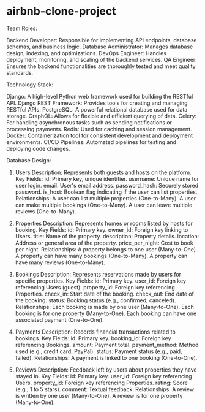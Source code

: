 # airbnb-clone-project

Team Roles:

Backend Developer: Responsible for implementing API endpoints, database schemas, and business logic.
Database Administrator: Manages database design, indexing, and optimizations.
DevOps Engineer: Handles deployment, monitoring, and scaling of the backend services.
QA Engineer: Ensures the backend functionalities are thoroughly tested and meet quality standards.

Technology Stack:

Django: A high-level Python web framework used for building the RESTful API.
Django REST Framework: Provides tools for creating and managing RESTful APIs.
PostgreSQL: A powerful relational database used for data storage.
GraphQL: Allows for flexible and efficient querying of data.
Celery: For handling asynchronous tasks such as sending notifications or processing payments.
Redis: Used for caching and session management.
Docker: Containerization tool for consistent development and deployment environments.
CI/CD Pipelines: Automated pipelines for testing and deploying code changes.

Database Design:
1. Users
Description: Represents both guests and hosts on the platform.
Key Fields:
id: Primary key, unique identifier.
username: Unique name for user login.
email: User's email address.
password_hash: Securely stored password.
is_host: Boolean flag indicating if the user can list properties.
Relationships:
A user can list multiple properties (One-to-Many).
A user can make multiple bookings (One-to-Many).
A user can leave multiple reviews (One-to-Many).

2. Properties
Description: Represents homes or rooms listed by hosts for booking.
Key Fields:
id: Primary key.
owner_id: Foreign key linking to Users.
title: Name of the property.
description: Property details.
location: Address or general area of the property.
price_per_night: Cost to book per night.
Relationships:
A property belongs to one user (Many-to-One).
A property can have many bookings (One-to-Many).
A property can have many reviews (One-to-Many).

3. Bookings
Description: Represents reservations made by users for specific properties.
Key Fields:
id: Primary key.
user_id: Foreign key referencing Users (guest).
property_id: Foreign key referencing Properties.
check_in: Start date of the booking.
check_out: End date of the booking.
status: Booking status (e.g., confirmed, canceled).
Relationships:
Each booking is made by one user (Many-to-One).
Each booking is for one property (Many-to-One).
Each booking can have one associated payment (One-to-One).

4. Payments
Description: Records financial transactions related to bookings.
Key Fields:
id: Primary key.
booking_id: Foreign key referencing Bookings.
amount: Payment total.
payment_method: Method used (e.g., credit card, PayPal).
status: Payment status (e.g., paid, failed).
Relationships:
A payment is linked to one booking (One-to-One).

5. Reviews
Description: Feedback left by users about properties they have stayed in.
Key Fields:
id: Primary key.
user_id: Foreign key referencing Users.
property_id: Foreign key referencing Properties.
rating: Score (e.g., 1 to 5 stars).
comment: Textual feedback.
Relationships:
A review is written by one user (Many-to-One).
A review is for one property (Many-to-One).



